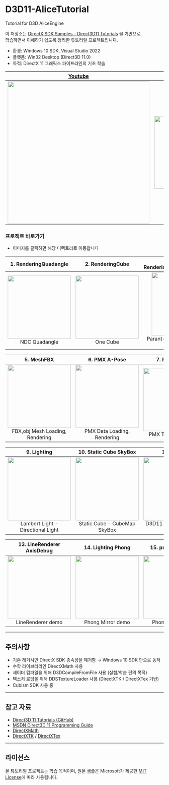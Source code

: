 # D3D11-AliceTutorial
Tutorial for D3D AliceEngine

이 저장소는 [DirectX SDK Samples - Direct3D11 Tutorials](https://github.com/walbourn/directx-sdk-samples/tree/main/Direct3D11Tutorials) 을 기반으로  
학습하면서 이해하기 쉽도록 정리한 튜토리얼 프로젝트입니다.

- 환경: Windows 10 SDK, Visual Studio 2022  
- 플랫폼: Win32 Desktop (Direct3D 11.0)  
- 목적: DirectX 11 그래픽스 파이프라인의 기초 학습

| [Youtube](https://www.youtube.com/playlist?list=PLbPdrhrt0AJgCSKYyzjAjHwpQ_Yt4uBMx) | [Velog](https://velog.io/@whoamicj/series/DirectX11) |
|---|---|
| <div align="center">[<img src="https://github.com/user-attachments/assets/3aafc53e-d6ae-492d-8680-b240c19f1f92" width="450"/>](https://www.youtube.com/playlist?list=PLbPdrhrt0AJgCSKYyzjAjHwpQ_Yt4uBMx)<br/></div> | <div align="center">[<img src="https://github.com/user-attachments/assets/64a50e8e-5580-4e76-97d1-b500f9c5a8a2" width="230"/>](https://velog.io/@whoamicj/series/DirectX11)<br/></div> |

### 프로젝트 바로가기

- 이미지를 클릭하면 해당 디렉토리로 이동합니다

| 1. RenderingQuadangle | 2. RenderingCube | 3. RenderingMeshAndSceneGraph | 4. RenderingMeshWithTexture |
|---|---|---|---|
| <div align="center">[<img src="https://github.com/user-attachments/assets/a44c63b4-0313-4c7d-b98f-03bfcf7abaa0" width="200"/>](https://github.com/Chang-Jin-Lee/D3D11-AliceTutorial/tree/main/01_RenderingQuadangle)<br/>NDC Quadangle</div> | <div align="center">[<img src="https://github.com/user-attachments/assets/0cde58dd-97c3-43be-abc9-021bc4bc3165" width="200"/>](https://github.com/Chang-Jin-Lee/D3D11-AliceTutorial/tree/main/02_RenderingCube)<br/>One Cube</div> | <div align="center">[<img src="https://github.com/user-attachments/assets/c8260ecb-9408-4313-8b99-7c4ed71c7ae3" width="200"/>](https://github.com/Chang-Jin-Lee/D3D11-AliceTutorial/tree/main/03_RenderingMeshAndSceneGraph)<br/>Parant-Child Transform Scene Graph</div> | <div align="center">[<img src="https://github.com/user-attachments/assets/f341bbb1-f09a-425c-b605-99392074e557" width="200"/>](https://github.com/Chang-Jin-Lee/D3D11-AliceTutorial/tree/main/04_RenderingMeshWithTexture)<br/>Texture in Cube</div> |

| 5. MeshFBX | 6. PMX A-Pose | 7. PMX Texture | 8. ImguiSystemInfo |
|---|---|---|---|
| <div align="center">[<img src="https://github.com/user-attachments/assets/ef96322a-786c-411d-b5f6-5e76377455da" width="200"/>](https://github.com/Chang-Jin-Lee/D3D11-AliceTutorial/tree/main/05_Mesh)<br/>FBX,obj Mesh Loading, Rendering</div> | <div align="center">[<img src="https://github.com/user-attachments/assets/e2de8438-8e10-4c28-a28b-ed25736a5756" width="200"/>](https://github.com/Chang-Jin-Lee/D3D11-AliceTutorial/tree/main/06_pmx)<br/>PMX Data Loading, Rendering</div> | <div align="center">[<img src="https://github.com/user-attachments/assets/4ffe5d7c-6063-42f7-a9b2-7d3be574ffa0" width="200"/>](https://github.com/Chang-Jin-Lee/D3D11-AliceTutorial/tree/main/07_pmxTexture)<br/>PMX Texture Mapping</div> | <div align="center">[<img src="https://github.com/user-attachments/assets/a01532ac-eaaf-40c7-87d4-bb810bebbbfb" width="200"/>](https://github.com/Chang-Jin-Lee/D3D11-AliceTutorial/tree/main/08_ImguiSystemInfo)<br/>System Info, Image Viewer</div> |

| 9. Lighting | 10. Static Cube SkyBox | 11. Live2D | 12. Lighting Blinn Phong |
|---|---|---|---|
| <div align="center">[<img src="https://github.com/user-attachments/assets/f90261e6-66a4-4e38-8469-6de78fe1f791" width="200"/>](https://github.com/Chang-Jin-Lee/D3D11-AliceTutorial/tree/main/09_Lighting)<br/> Lambert Light - Directional Light</div> | <div align="center">[<img src="https://github.com/user-attachments/assets/f99e25da-ead6-4935-8ac0-ca267e0b2884" width="200"/>](https://github.com/Chang-Jin-Lee/D3D11-AliceTutorial/tree/main/10_StaticCube_SkyBox)<br/>Static Cube - CubeMap SkyBox</div> | <div align="center">[<img src="https://github.com/user-attachments/assets/3ac3d5cd-45b5-4ab1-be59-a25456c0ee9b" width="200"/>](https://github.com/Chang-Jin-Lee/D3D11-AliceTutorial/tree/main/11_Live2D)<br/>D3D11 + Live2D Cubism Demo</div> | <div align="center">[<img src="https://github.com/user-attachments/assets/bd2513e1-2cb9-4e0f-a997-bd2d1522aaa4" width="200"/>](https://github.com/Chang-Jin-Lee/D3D11-AliceTutorial/tree/main/12_Lighting_BlinnPhong)<br/>Blinn Phong Demo</div> |

| 13. LineRenderer AxisDebug | 14. Lighting Phong | 15. pmx With Phong |
|---|---|---|
| <div align="center">[<img src="https://github.com/user-attachments/assets/9bb70f93-463a-42bf-8cde-800651215fd4" width="200"/>](https://github.com/Chang-Jin-Lee/D3D11-AliceTutorial/tree/main/13_LineRenderer_AxisDebug)<br/> LineRenderer demo</div> | <div align="center">[<img src="https://github.com/user-attachments/assets/51aff0cf-a20d-42ae-86e1-d49b701f5b88" width="200"/>](https://github.com/Chang-Jin-Lee/D3D11-AliceTutorial/tree/main/14_Lighting_Phong)<br/> Phong Mirror demo </div> | <div align="center">[<img src="https://github.com/user-attachments/assets/85fda45a-c5fc-483e-a3dc-c1be3cdc6a91" width="200"/>](https://github.com/Chang-Jin-Lee/D3D11-AliceTutorial/tree/main/15_pmxWithPhong)<br/> Phong Mirror demo </div> | 

---

## 주의사항
- 기존 레거시인 DirectX SDK 종속성을 제거함 → Windows 10 SDK 만으로 동작  
- 수학 라이브러리인 DirectXMath 사용
- 셰이더 컴파일을 위해 D3DCompileFromFile 사용 (실험/학습 편의 목적)
- 텍스처 로딩을 위해 DDSTextureLoader 사용 (DirectXTK / DirectXTex 기반)
- Cubism SDK 사용 중

---

## 참고 자료
- [Direct3D 11 Tutorials (GitHub)](https://github.com/walbourn/directx-sdk-samples/tree/main/Direct3D11Tutorials)  
- [MSDN Direct3D 11 Programming Guide](http://msdn.microsoft.com/en-us/library/windows/apps/ff729718.aspx)  
- [DirectXMath](https://learn.microsoft.com/en-us/windows/win32/dxmath/pg-xnamath-intro)  
- [DirectXTK](https://github.com/microsoft/DirectXTK) / [DirectXTex](https://github.com/microsoft/DirectXTex)  

---

## 라이선스
본 튜토리얼 프로젝트는 학습 목적이며, 원본 샘플은 Microsoft가 제공한 [MIT License](https://github.com/walbourn/directx-sdk-samples/blob/main/LICENSE)에 따라 사용됩니다.
